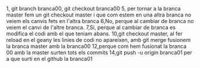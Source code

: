 1, git branch branca00, git checkout branca00
5, per tornar a la branca master fem un git checkout master i que com estem en una altra branca no veiem els canvis fets en l'altra branca
6,No, perque al cambiar de branca no veiem el canvi de l'altre branca.
7,Si, perque al cambiar de branca es modifica el codi amb el que teniam abans.
10,git checkout master, al fer reload en el geany les linies de codi no apareixen, amb git merge fusionem la branca master amb la branca00
12,perque com hem fusionat la branca 00 amb la master surten tots els commits
14,git push -u origin branca01 per a que surti en el github la branca01
